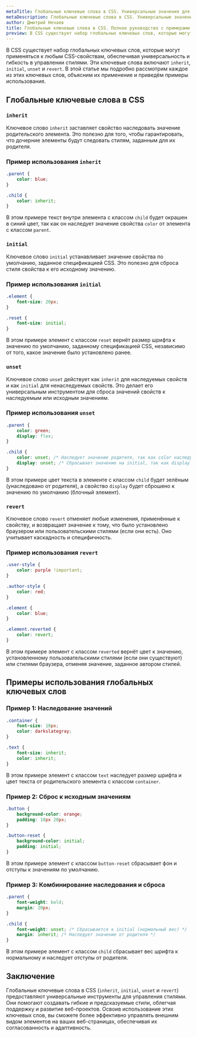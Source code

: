 ```yaml
---
metaTitle: Глобальные ключевые слова в CSS. Универсальные значения для любых свойств
metaDescription: Глобальные ключевые слова в CSS. Универсальные значения для любых свойств
author: Дмитрий Нечаев
title: Глобальные ключевые слова в CSS. Полное руководство с примерами
preview: В CSS существует набор глобальных ключевых слов, которые могут применяться к любым CSS-свойствам, обеспечивая универсальность и гибкость в управлении стилями.
---
```


В CSS существует набор глобальных ключевых слов, которые могут применяться к любым CSS-свойствам, обеспечивая универсальность и гибкость в управлении стилями. Эти ключевые слова включают `inherit`, `initial`, `unset` и `revert`. В этой статье мы подробно рассмотрим каждое из этих ключевых слов, объясним их применение и приведём примеры использования.

## Глобальные ключевые слова в CSS

### `inherit`

Ключевое слово `inherit` заставляет свойство наследовать значение родительского элемента. Это полезно для того, чтобы гарантировать, что дочерние элементы будут следовать стилям, заданным для их родителя.

### Пример использования `inherit`

```css
.parent {
    color: blue;
}

.child {
    color: inherit;
}

```

В этом примере текст внутри элемента с классом `child` будет окрашен в синий цвет, так как он наследует значение свойства `color` от элемента с классом `parent`.

### `initial`

Ключевое слово `initial` устанавливает значение свойства по умолчанию, заданное спецификацией CSS. Это полезно для сброса стиля свойства к его исходному значению.

### Пример использования `initial`

```css
.element {
    font-size: 20px;
}

.reset {
    font-size: initial;
}

```

В этом примере элемент с классом `reset` вернёт размер шрифта к значению по умолчанию, заданному спецификацией CSS, независимо от того, какое значение было установлено ранее.

### `unset`

Ключевое слово `unset` действует как `inherit` для наследуемых свойств и как `initial` для ненаследуемых свойств. Это делает его универсальным инструментом для сброса значений свойств к наследуемым или исходным значениям.

### Пример использования `unset`

```css
.parent {
    color: green;
    display: flex;
}

.child {
    color: unset; /* Наследует значение родителя, так как color наследуемое свойство */
    display: unset; /* Сбрасывает значение на initial, так как display ненаследуемое свойство */
}

```

В этом примере цвет текста в элементе с классом `child` будет зелёным (унаследовано от родителя), а свойство `display` будет сброшено к значению по умолчанию (блочный элемент).

### `revert`

Ключевое слово `revert` отменяет любые изменения, применённые к свойству, и возвращает значение к тому, что было установлено браузером или пользовательскими стилями (если они есть). Оно учитывает каскадность и специфичность.

### Пример использования `revert`

```css
.user-style {
    color: purple !important;
}

.author-style {
    color: red;
}

.element {
    color: blue;
}

.element.reverted {
    color: revert;
}

```

В этом примере элемент с классом `reverted` вернёт цвет к значению, установленному пользовательскими стилями (если они существуют) или стилями браузера, отменяя значение, заданное автором стилей.

## Примеры использования глобальных ключевых слов

### Пример 1: Наследование значений

```css
.container {
    font-size: 18px;
    color: darkslategray;
}

.text {
    font-size: inherit;
    color: inherit;
}

```

В этом примере элемент с классом `text` наследует размер шрифта и цвет текста от родительского элемента с классом `container`.

### Пример 2: Сброс к исходным значениям

```css
.button {
    background-color: orange;
    padding: 10px 20px;
}

.button-reset {
    background-color: initial;
    padding: initial;
}

```

В этом примере элемент с классом `button-reset` сбрасывает фон и отступы к значениям по умолчанию.

### Пример 3: Комбинирование наследования и сброса

```css
.parent {
    font-weight: bold;
    margin: 20px;
}

.child {
    font-weight: unset; /* Сбрасывается к initial (нормальный вес) */
    margin: inherit; /* Наследует значение от родителя */
}

```

В этом примере элемент с классом `child` сбрасывает вес шрифта к нормальному и наследует отступы от родителя.

## Заключение

Глобальные ключевые слова в CSS (`inherit`, `initial`, `unset` и `revert`) предоставляют универсальные инструменты для управления стилями. Они помогают создавать гибкие и предсказуемые стили, облегчая поддержку и развитие веб-проектов. Освоив использование этих ключевых слов, вы сможете более эффективно управлять внешним видом элементов на ваших веб-страницах, обеспечивая их согласованность и адаптивность.